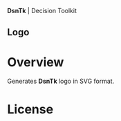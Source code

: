**DsnTk** | Decision Toolkit

## Logo

# Overview

Generates **DsnTk** logo in SVG format.

# License
